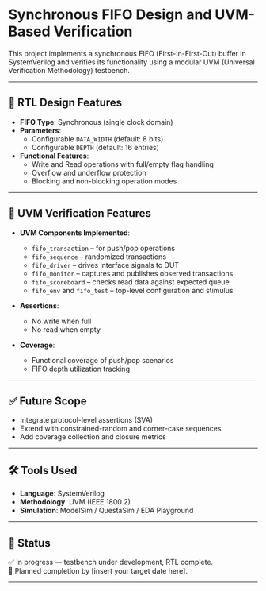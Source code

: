 # Synchronous FIFO Design and UVM-Based Verification

This project implements a synchronous FIFO (First-In-First-Out) buffer in SystemVerilog and verifies its functionality using a modular UVM (Universal Verification Methodology) testbench.

---

## 🔧 RTL Design Features

- **FIFO Type**: Synchronous (single clock domain)
- **Parameters**:
  - Configurable `DATA_WIDTH` (default: 8 bits)
  - Configurable `DEPTH` (default: 16 entries)
- **Functional Features**:
  - Write and Read operations with full/empty flag handling
  - Overflow and underflow protection
  - Blocking and non-blocking operation modes

---

## 🧪 UVM Verification Features

- **UVM Components Implemented**:
  - `fifo_transaction` – for push/pop operations
  - `fifo_sequence` – randomized transactions
  - `fifo_driver` – drives interface signals to DUT
  - `fifo_monitor` – captures and publishes observed transactions
  - `fifo_scoreboard` – checks read data against expected queue
  - `fifo_env` and `fifo_test` – top-level configuration and stimulus

- **Assertions**:
  - No write when full
  - No read when empty

- **Coverage**:
  - Functional coverage of push/pop scenarios
  - FIFO depth utilization tracking

---

## ✅ Future Scope

- Integrate protocol-level assertions (SVA)
- Extend with constrained-random and corner-case sequences
- Add coverage collection and closure metrics

---

## 🛠 Tools Used

- **Language**: SystemVerilog
- **Methodology**: UVM (IEEE 1800.2)
- **Simulation**: ModelSim / QuestaSim / EDA Playground

---

## 📌 Status

✅ In progress — testbench under development, RTL complete.  
🚀 Planned completion by [insert your target date here].

---

